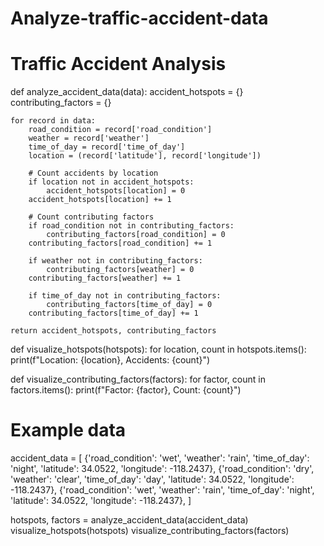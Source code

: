 # Analyze-traffic-accident-data
# Traffic Accident Analysis

def analyze_accident_data(data):
    accident_hotspots = {}
    contributing_factors = {}

    for record in data:
        road_condition = record['road_condition']
        weather = record['weather']
        time_of_day = record['time_of_day']
        location = (record['latitude'], record['longitude'])

        # Count accidents by location
        if location not in accident_hotspots:
            accident_hotspots[location] = 0
        accident_hotspots[location] += 1

        # Count contributing factors
        if road_condition not in contributing_factors:
            contributing_factors[road_condition] = 0
        contributing_factors[road_condition] += 1

        if weather not in contributing_factors:
            contributing_factors[weather] = 0
        contributing_factors[weather] += 1

        if time_of_day not in contributing_factors:
            contributing_factors[time_of_day] = 0
        contributing_factors[time_of_day] += 1

    return accident_hotspots, contributing_factors

def visualize_hotspots(hotspots):
    for location, count in hotspots.items():
        print(f"Location: {location}, Accidents: {count}")

def visualize_contributing_factors(factors):
    for factor, count in factors.items():
        print(f"Factor: {factor}, Count: {count}")

# Example data
accident_data = [
    {'road_condition': 'wet', 'weather': 'rain', 'time_of_day': 'night', 'latitude': 34.0522, 'longitude': -118.2437},
    {'road_condition': 'dry', 'weather': 'clear', 'time_of_day': 'day', 'latitude': 34.0522, 'longitude': -118.2437},
    {'road_condition': 'wet', 'weather': 'rain', 'time_of_day': 'night', 'latitude': 34.0522, 'longitude': -118.2437},
]

hotspots, factors = analyze_accident_data(accident_data)
visualize_hotspots(hotspots)
visualize_contributing_factors(factors)
